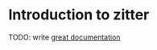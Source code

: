 # Introduction to zitter

TODO: write [great documentation](http://jacobian.org/writing/what-to-write/)
